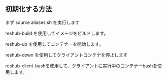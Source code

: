 ## 初期化する方法



まず source aliases.sh を実行します






reshub-build を使用してイメージをビルドします。






reshub-up を使用してコンテナーを開始します。






reshub-down を使用してクライアントコンテナを停止します







reshub-client-bashを使用して、クライアントに実行中のコンテナーbashを使用します。
